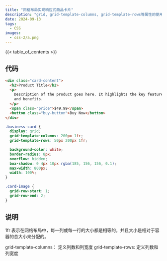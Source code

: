 ```yaml
---
title: "网格布局实现响应式商品卡片"
description: "grid, grid-template-columns, grid-template-rows等属性的使用"
date: 2024-09-13
tags:
  - CSS
images:
  - css-2/a.png
---
```


{{< table_of_contents >}}

## 代码

```html
<div class="card-content">
  <h2>Product Title</h2>
  <p>
    Description of the product goes here. It highlights the key features
    and benefits.
  </p>
  <span class="price">$49.99</span>
  <button class="buy-button">Buy Now</button>
</div>
```

```css
.business-card {
  display: grid;
  grid-template-columns: 200px 1fr;
  grid-template-rows: 50px 200px 1fr;

  background-color: white;
  border-radius: 8px;
  overflow: hidden;
  box-shadow: 0 4px 10px rgba(185, 156, 156, 0.1);
  max-width: 800px;
  width: 100%;
}

.card-image {
  grid-row-start: 1;
  grid-row-end: 2;
}

```


## 说明

1fr 表示在网格布局中，每一列或每一行的大小都是相等的，并且大小是相对于容器的总大小来分配的。

grid-template-columns： 定义列数和列宽度
grid-template-rows: 定义列数和列宽度



